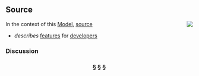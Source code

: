 ## Source

<img src="https://rawgithub.com/nikboyd/sample-domain/master/images/source.svg" align="right"/>

In the context of this [Model](model.md), [source](https://github.com/nikboyd/sample-domain/blob/master/source.md)

* <i>describes</i> [features](https://github.com/nikboyd/sample-domain/blob/master/feature.md) for [developers](https://github.com/nikboyd/sample-domain/blob/master/developer.md)

### Discussion



<h3 align="center"><b>&sect; &sect; &sect;</b></h3>
